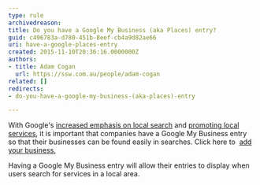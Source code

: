 ```yaml
---
type: rule
archivedreason: 
title: Do you have a Google My Business (aka Places) entry?
guid: c496783a-d780-451b-8eef-cb4a9d82ae66
uri: have-a-google-places-entry
created: 2015-11-10T20:36:16.0000000Z
authors:
- title: Adam Cogan
  url: https://ssw.com.au/people/adam-cogan
related: []
redirects:
- do-you-have-a-google-my-business-(aka-places)-entry

---
```


With Google's [increased emphasis on local search](http&#58;//googleblog.blogspot.com/2010/10/place-search-faster-easier-way-to-find.html) and [promoting local services](http&#58;//www.seobook.com/localization), it is important that companies have a Google My Business entry so that their businesses can be found easily in searches. Click here to  [add your business.](http&#58;//www.google.com/local/add/businessCenter)

<!--endintro-->

Having a Google My Business entry will allow their entries to display when users search for services in a local area.

